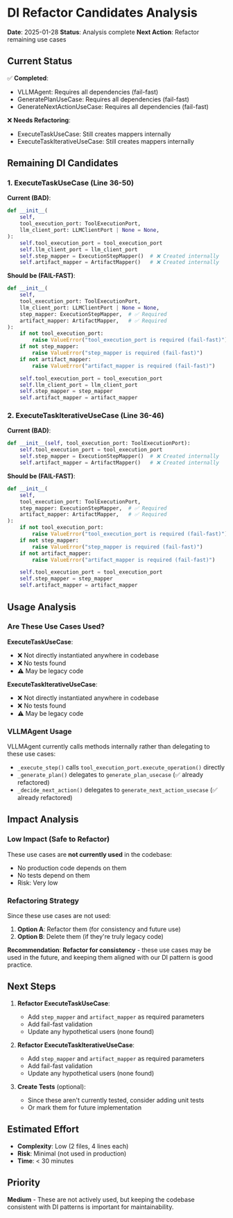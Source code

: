 # DI Refactor Candidates Analysis

**Date**: 2025-01-28
**Status**: Analysis complete
**Next Action**: Refactor remaining use cases

## Current Status

✅ **Completed**:
- VLLMAgent: Requires all dependencies (fail-fast)
- GeneratePlanUseCase: Requires all dependencies (fail-fast)
- GenerateNextActionUseCase: Requires all dependencies (fail-fast)

❌ **Needs Refactoring**:
- ExecuteTaskUseCase: Still creates mappers internally
- ExecuteTaskIterativeUseCase: Still creates mappers internally

## Remaining DI Candidates

### 1. ExecuteTaskUseCase (Line 36-50)

**Current (BAD)**:
```python
def __init__(
    self,
    tool_execution_port: ToolExecutionPort,
    llm_client_port: LLMClientPort | None = None,
):
    self.tool_execution_port = tool_execution_port
    self.llm_client_port = llm_client_port
    self.step_mapper = ExecutionStepMapper()  # ❌ Created internally
    self.artifact_mapper = ArtifactMapper()   # ❌ Created internally
```

**Should be (FAIL-FAST)**:
```python
def __init__(
    self,
    tool_execution_port: ToolExecutionPort,
    llm_client_port: LLMClientPort | None = None,
    step_mapper: ExecutionStepMapper,  # ✅ Required
    artifact_mapper: ArtifactMapper,   # ✅ Required
):
    if not tool_execution_port:
        raise ValueError("tool_execution_port is required (fail-fast)")
    if not step_mapper:
        raise ValueError("step_mapper is required (fail-fast)")
    if not artifact_mapper:
        raise ValueError("artifact_mapper is required (fail-fast)")

    self.tool_execution_port = tool_execution_port
    self.llm_client_port = llm_client_port
    self.step_mapper = step_mapper
    self.artifact_mapper = artifact_mapper
```

### 2. ExecuteTaskIterativeUseCase (Line 36-46)

**Current (BAD)**:
```python
def __init__(self, tool_execution_port: ToolExecutionPort):
    self.tool_execution_port = tool_execution_port
    self.step_mapper = ExecutionStepMapper()  # ❌ Created internally
    self.artifact_mapper = ArtifactMapper()   # ❌ Created internally
```

**Should be (FAIL-FAST)**:
```python
def __init__(
    self,
    tool_execution_port: ToolExecutionPort,
    step_mapper: ExecutionStepMapper,  # ✅ Required
    artifact_mapper: ArtifactMapper,   # ✅ Required
):
    if not tool_execution_port:
        raise ValueError("tool_execution_port is required (fail-fast)")
    if not step_mapper:
        raise ValueError("step_mapper is required (fail-fast)")
    if not artifact_mapper:
        raise ValueError("artifact_mapper is required (fail-fast)")

    self.tool_execution_port = tool_execution_port
    self.step_mapper = step_mapper
    self.artifact_mapper = artifact_mapper
```

## Usage Analysis

### Are These Use Cases Used?

**ExecuteTaskUseCase**:
- ❌ Not directly instantiated anywhere in codebase
- ❌ No tests found
- ⚠️ May be legacy code

**ExecuteTaskIterativeUseCase**:
- ❌ Not directly instantiated anywhere in codebase
- ❌ No tests found
- ⚠️ May be legacy code

### VLLMAgent Usage

VLLMAgent currently calls methods internally rather than delegating to these use cases:
- `_execute_step()` calls `tool_execution_port.execute_operation()` directly
- `_generate_plan()` delegates to `generate_plan_usecase` (✅ already refactored)
- `_decide_next_action()` delegates to `generate_next_action_usecase` (✅ already refactored)

## Impact Analysis

### Low Impact (Safe to Refactor)

These use cases are **not currently used** in the codebase:
- No production code depends on them
- No tests depend on them
- Risk: Very low

### Refactoring Strategy

Since these use cases are not used:
1. **Option A**: Refactor them (for consistency and future use)
2. **Option B**: Delete them (if they're truly legacy code)

**Recommendation**: **Refactor for consistency** - these use cases may be used in the future, and keeping them aligned with our DI pattern is good practice.

## Next Steps

1. **Refactor ExecuteTaskUseCase**:
   - Add `step_mapper` and `artifact_mapper` as required parameters
   - Add fail-fast validation
   - Update any hypothetical users (none found)

2. **Refactor ExecuteTaskIterativeUseCase**:
   - Add `step_mapper` and `artifact_mapper` as required parameters
   - Add fail-fast validation
   - Update any hypothetical users (none found)

3. **Create Tests** (optional):
   - Since these aren't currently tested, consider adding unit tests
   - Or mark them for future implementation

## Estimated Effort

- **Complexity**: Low (2 files, 4 lines each)
- **Risk**: Minimal (not used in production)
- **Time**: < 30 minutes

## Priority

**Medium** - These are not actively used, but keeping the codebase consistent with DI patterns is important for maintainability.

